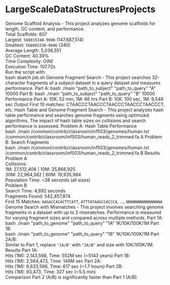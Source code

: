 # LargeScaleDataStructuresProjects
Genome Scaffold Analysis - This project analyzes genome scaffolds for length, GC content, and performance.  
Total Scaffolds: 607  
Largest: `568815346-9606` (147,687,514)  
Smallest: `568802230-9606` (340)  
Average Length: 5,036,551  
GC Content: 40.39%  
Time Complexity: O(N)  
Execution Time: 107.72s  
Run the script with:  
bash
sbatch job.sh
Genome Fragment Search - This project searches 32-character fragments of a subject dataset in a query dataset and measures performance.
Part A:
bash
./main "path_to_subject" "path_to_query" "A" 10000
Part B:
bash
./main "path_to_subject" "path_to_query" "B" 10000
Performance
Part A: 10K: 52 min, 1M: 66 hrs
Part B: 10K: 100 sec, 1M: 9,548 sec
Output
First 10 matches:
CTAACCCTAACCCTAACCCTAACCCTAACCCT, etc.
Hash Table and Genome Fragment Search - This project analyzes hash table performance and searches genome fragments using optimized algorithms. The impact of hash table sizes on collisions and search performance is assessed.
Problem A: Hash Table Performance  
bash
./main /common/contrib/classroom/inf503/genomes/human.txt \
/common/contrib/classroom/inf503/human_reads_2_trimmed.fa A <size>
Problem B: Search Fragments  
bash
./main /common/contrib/classroom/inf503/genomes/human.txt \
/common/contrib/classroom/inf503/human_reads_2_trimmed.fa B
Results
Problem A  
Collisions:  
1M: 27,512,408 | 10M: 25,866,925  
30M: 22,964,562 | 60M: 19,935,984  
Population Time: ~38 seconds (all sizes)  
Problem B  
Search Time: 4,892 seconds  
Fragments Found: 542,457,874  
First 15 Matches: `AAGACCACACTTCATT`, `ATTTATAAGCCACCCA`, ..., `NNNNNNNNNNNNNNNA`  
Genome Search with Mismatches - This project involves searching genome fragments in a dataset with up to 2 mismatches. Performance is measured for varying fragment sizes and compared across multiple methods.
Part 1A:  
bash
  ./main "path_to_genome" "path_to_query" "1A" 1K/10K/100K/1M
Part 1B:  
bash
  ./main "path_to_genome" "path_to_query" "1B" 1K/10K/100K/1M
Part 2A/B:  
Similar to Part 1, replace `"1A/B"` with `"2A/B"` and size with 10K/100K/1M.
Results
Part 1A:  
Hits (1M): 2,143,568, Time: 552M sec (~5143 years) 
Part 1B:  
Hits (1M): 2,564,473, Time: 146M sec 
Part 2A:  
Hits (1M): 6,633,566, Time: 617 sec (~1.7 hours) 
Part 2B:  
Hits (1M): 93,473, Time: 327 sec (~5.5 min)  
Comparison
Part 2 (A/B) is significantly faster than Part 1 (A/B).
